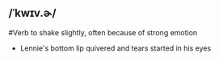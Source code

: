 ## /ˈkwɪv.ɚ/  
#Verb
to shake slightly, often because of strong emotion

- Lennie's bottom lip quivered and tears started in his eyes